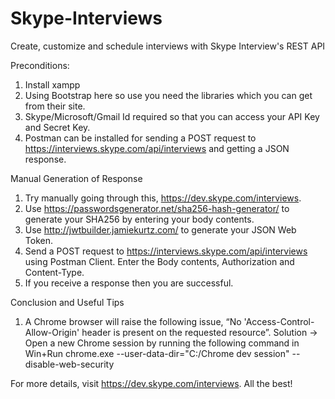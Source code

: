 # Skype-Interviews
Create, customize and schedule interviews with Skype Interview's REST API 

Preconditions:

1) Install xampp
2) Using Bootstrap here so use you need the libraries which you can get from their site. 
3) Skype/Microsoft/Gmail Id required so that you can access your API Key and Secret Key.
4) Postman can be installed for sending a POST request to https://interviews.skype.com/api/interviews and getting a JSON response.

Manual Generation of Response 

1) Try manually going through this, https://dev.skype.com/interviews.
2) Use https://passwordsgenerator.net/sha256-hash-generator/ to generate your SHA256 by entering your body contents.
3) Use http://jwtbuilder.jamiekurtz.com/ to generate your JSON Web Token.
4) Send a POST request to https://interviews.skype.com/api/interviews using Postman Client. Enter the Body contents, Authorization and Content-Type. 
5) If you receive a response then you are successful. 

Conclusion and Useful Tips

1) A Chrome browser will raise the following issue, “No 'Access-Control-Allow-Origin' header is present on the requested resource”.
Solution -> Open a new Chrome session by running the following command in Win+Run chrome.exe --user-data-dir="C:/Chrome dev session" --disable-web-security

For more details, visit https://dev.skype.com/interviews.
All the best!



